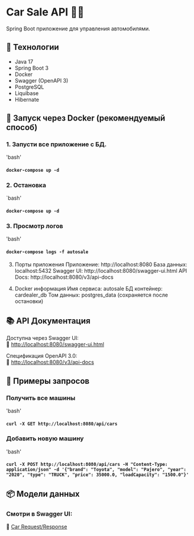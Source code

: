 # Car Sale API 🚗💨

Spring Boot приложение для управления автомобилями.

## 📌 Технологии
- Java 17
- Spring Boot 3
- Docker
- Swagger (OpenAPI 3)
- PostgreSQL
- Liquibase
- Hibernate

## 🚀 Запуск через Docker (рекомендуемый способ)
### 1. Запусти все приложение с БД.
'bash'
#### ```docker-compose up -d```
### 2. Остановка
`bash'
#### ```docker-compose up -d```
### 3. Просмотр логов
'bash'
#### ```docker-compose logs -f autosale```
3. Порты приложения
      Приложение: http://localhost:8080
      База данных: localhost:5432
      Swagger UI: http://localhost:8080/swagger-ui.html
      API Docs: http://localhost:8080/v3/api-docs

4. Docker информация
   Имя сервиса: autosale
   БД контейнер: cardealer_db
   Том данных: postgres_data (сохраняется после остановки)
   
## 📚 API Документация
Доступна через Swagger UI:  
🔗 [http://localhost:8080/swagger-ui.html](http://localhost:8080/swagger-ui.html)

Спецификация OpenAPI 3.0:  
🔗 [http://localhost:8080/v3/api-docs](http://localhost:8080/v3/api-docs)

## 🚀 Примеры запросов
### Получить все машины
'bash'
#### ```curl -X GET http://localhost:8080/api/cars```

### Добавить новую машину
'bash'
   #### ```curl -X POST http://localhost:8080/api/cars -H "Content-Type: application/json" -d '{"brand": "Toyota", "model": "Pajero", "year": "2020", "type": "TRUCK", "price": 35000.0, "loadCapacity": "1500.0"}'```

## 📦 Модели данных
### Смотри в Swagger UI:
🔗 [Car Request/Response](http://localhost:8080/swagger-ui.html#/car-controller)

